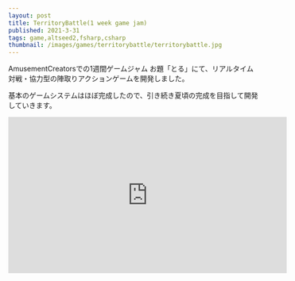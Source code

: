 ```yaml
---
layout: post
title: TerritoryBattle(1 week game jam)
published: 2021-3-31
tags: game,altseed2,fsharp,csharp
thumbnail: /images/games/territorybattle/territorybattle.jpg
---
```


AmusementCreatorsでの1週間ゲームジャム お題「とる」にて、リアルタイム対戦・協力型の陣取りアクションゲームを開発しました。

基本のゲームシステムはほぼ完成したので、引き続き夏頃の完成を目指して開発していきます。

<!--more-->

<p>
<iframe width="560" height="315" src="https://www.youtube.com/embed/cFrh9eQ0ZxM" title="YouTube video player" frameborder="0" allow="accelerometer; autoplay; clipboard-write; encrypted-media; gyroscope; picture-in-picture" allowfullscreen></iframe>
</p>

